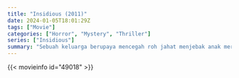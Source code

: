 ```yaml
---
title: "Insidious (2011)"
date: 2024-01-05T18:01:29Z
tags: ["Movie"]
categories: ["Horror", "Mystery", "Thriller"]
series: ["Insidious"]
summary: "Sebuah keluarga berupaya mencegah roh jahat menjebak anak mereka yang koma di alam bernama The Further."
---
```


<mux-player stream-type="on-demand"
src="https://kp3d-my.sharepoint.com/personal/ryoo_kp3d_onmicrosoft_com/_layouts/15/download.aspx?share=EUvZGdiqTjNGqz0xnjNWwWwB3erQiDnxaZkaLcyoKUTG5Q" prefer-playback="mse" controls>

</mux-player>


{{< movieinfo id="49018" >}}

<script src="https://cdn.jsdelivr.net/npm/@mux/mux-player"></script>

 <script type="application/ld+json ">
{
"@context": "https://schema.org/",
"@type": "VideoObject",
"name": "Insidious",
"contentUrl": "https://stream.mux.com/KyMSaFga8KttuLw3nYwTqoCbdVtJs1HcsZjs02ciutnQ.m3u8",
"thumbnailUrl": "https://www.themoviedb.org/t/p/original/9eSoJrj8LkbUzuPSJzgSXWKexKj.jpg?width=314&fit_mode=preserve&time=25",
"uploadDate": "2023-12-25T06:24:19Z",
}

</script>
